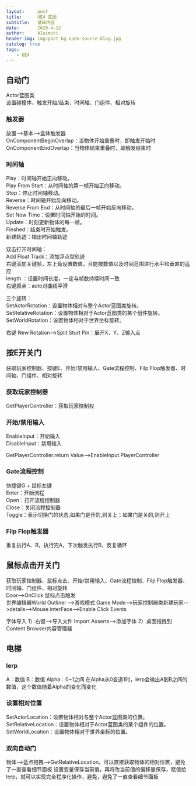 ```yaml
---
layout:     post
title:      UE4 蓝图
subtitle:   基础内容
date:       2020-4-12
author:     AIaimuti
header-img: img/post-bg-open-source-blog.jpg
catalog: true
tags:
    - UE4 
---
```



## 自动门
Actor蓝图类<br>
设置碰撞体、触发开始/结束、时间轴、门组件、相对旋转
### 触发器
放置-->基本-->盒体触发器<br>
OnComponentBeginOverlap：当物体开始重叠时，即触发开始时<br>
OnComponentEndOverlap：当物体结束重叠时，即触发结束时

### 时间轴
Play：时间轴开始正向移动。<br>
Play From Start：从时间轴的第一帧开始正向移动。<br>
Stop：停止时间轴移动。<br>
Reverse：时间轴开始反向移动。<br>
Reverse From End：从时间轴的最后一帧开始反向移动。<br>
Set Now Time：设置时间轴开始的时间。<br>
Update：时刻更新物体的每一帧。<br>
Finshed：结束时开始触发。<br>
新建轨迹：输出时间轴轨迹

双击打开时间轴：<br>
Add Float Track：添加浮点型轨迹<br>
右键添加关键帧，左上角设置数值，且能按数值以及时间范围进行水平和垂直的适应<br>
length ：设置时间长度，一定与帧数持续时间一致<br>
右键原点：auto对曲线平滑

三个旋转：<br>
SetActorRotation：设置物体相对与整个Actor蓝图类旋转。<br>
SetRelativeRotation：设置物体相对于Actor蓝图类的某个组件旋转。<br>
SetWorldRotation：设置物体相对于世界坐标旋转。

右键 New Rotation-->Split Sturt Pin：展开X、Y、Z输入点

## 按E开关门
获取玩家控制器、按键E、开始/禁用输入、Gate流程控制、Filp Flop触发器、时间轴、门组件、相对旋转
### 获取玩家控制器
GetPlayerController：获取玩家控制权

### 开始/禁用输入
EnableInput：开始输入<br>
DisableInput：禁用输入

GetPlayerController.return Value-->EnableInput.PlayerController

### Gate流程控制
快捷键G + 鼠标左键<br>
Enter：开始流程<br>
Open：打开流程控制器<br>
Close：关闭流程控制器<br>
Toggle：表示切换门的状态,如果门是开的,则关上；如果门是关的,则开上

### Filp Flop触发器
重复执行A、B，执行完A，下次触发执行B，反复循环

## 鼠标点击开关门
获取玩家控制器、鼠标点击、开始/禁用输入、Gate流程控制、Filp Flop触发器、时间轴、门组件、相对旋转<br>
Door-->OnClick 鼠标点击触发<br>
世界编辑器World Outliner -->游戏模式 Game Mode-->玩家控制器类新建玩家-->details-->Mouse interFace-->Enable Click Events

字体导入
1）右键-->导入文件 Import Asserts-->添加字体
2）桌面拖拽到Content Browser内容管理器

## 电梯
### lerp
A：数值
B：数值
Alpha：0~1之间
在Alpha从0变道1时，lerp会输出A到B之间的数值，这个数值随着Alpha的变化而变化

### 设置相对位置
SetActorLocation：设置物体相对与整个Actor蓝图类的位置。<br>
SetRelativeLocation：设置物体相对于Actor蓝图类的某个组件的位置。<br>
SetWorldLocation：设置物体相对于世界坐标的位置。

### 双向自动门
物体-->蓝点拖拽-->GetRelativeLocation，可以直接获取物体的相对位置，避免了一直查看细节面板
设置变量保存当前值，再将改当前值的偏移量保存，赋值给lerp，就可以实现完全程序化操作，避免，避免了一直查看细节面板
